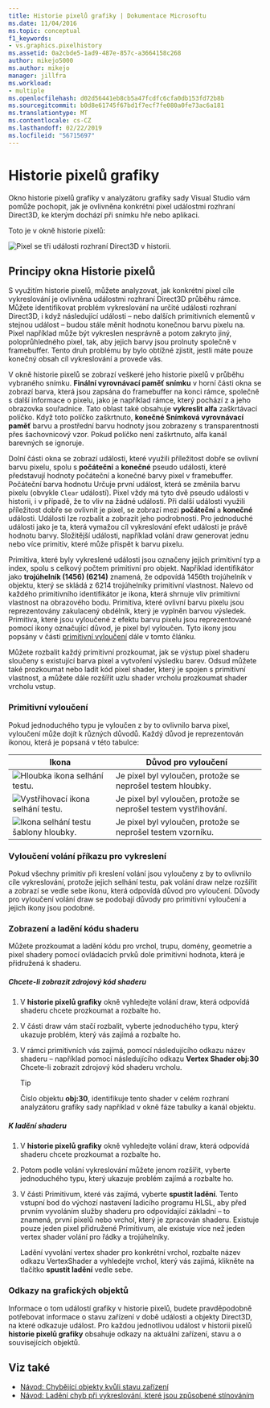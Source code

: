 ```yaml
---
title: Historie pixelů grafiky | Dokumentace Microsoftu
ms.date: 11/04/2016
ms.topic: conceptual
f1_keywords:
- vs.graphics.pixelhistory
ms.assetid: 0a2cbde5-1ad9-487e-857c-a3664158c268
author: mikejo5000
ms.author: mikejo
manager: jillfra
ms.workload:
- multiple
ms.openlocfilehash: d02d56441eb8cb5a47fcdfc6cfa0db153fd72b8b
ms.sourcegitcommit: b0d8e61745f67bd1f7ecf7fe080a0fe73ac6a181
ms.translationtype: MT
ms.contentlocale: cs-CZ
ms.lasthandoff: 02/22/2019
ms.locfileid: "56715697"
---
```

# <a name="graphics-pixel-history"></a>Historie pixelů grafiky
Okno historie pixelů grafiky v analyzátoru grafiky sady Visual Studio vám pomůže pochopit, jak je ovlivněna konkrétní pixel událostmi rozhraní Direct3D, ke kterým dochází při snímku hře nebo aplikaci.

 Toto je v okně historie pixelů:

 ![Pixel se tři události rozhraní Direct3D v historii. ](media/gfx_diag_demo_pixel_history_orientation.png "gfx_diag_demo_pixel_history_orientation")

## <a name="understanding-the-pixel-history-window"></a>Principy okna Historie pixelů
 S využitím historie pixelů, můžete analyzovat, jak konkrétní pixel cíle vykreslování je ovlivněna událostmi rozhraní Direct3D průběhu rámce. Můžete identifikovat problém vykreslování na určité události rozhraní Direct3D, i když následující události – nebo dalších primitivních elementů v stejnou událost – budou stále měnit hodnotu konečnou barvu pixelu na. Pixel například může být vykreslen nesprávně a potom zakryto jiný, poloprůhledného pixel, tak, aby jejich barvy jsou prolnuty společně v framebuffer. Tento druh problému by bylo obtížné zjistit, jestli máte pouze konečný obsah cíl vykreslování a provede vás.

 V okně historie pixelů se zobrazí veškeré jeho historie pixelů v průběhu vybraného snímku. **Finální vyrovnávací paměť snímku** v horní části okna se zobrazí barva, která jsou zapsána do framebuffer na konci rámce, společně s další informace o pixelu, jako je například rámce, který pochází z a jeho obrazovka souřadnice. Tato oblast také obsahuje **vykreslit alfa** zaškrtávací políčko. Když toto políčko zaškrtnuto, **konečné Snímková vyrovnávací paměť** barvu a prostřední barvu hodnoty jsou zobrazeny s transparentnosti přes šachovnicový vzor. Pokud políčko není zaškrtnuto, alfa kanál barevných se ignoruje.

 Dolní části okna se zobrazí události, které využili příležitost dobře se ovlivní barvu pixelu, spolu s **počáteční** a **konečné** pseudo události, které představují hodnoty počáteční a konečné barvy pixel v framebuffer. Počáteční barva hodnotu Určuje první událost, která se změnila barvu pixelu (obvykle `Clear` událostí). Pixel vždy má tyto dvě pseudo události v historii, i v případě, že to vliv na žádné události. Při další události využili příležitost dobře se ovlivnit je pixel, se zobrazí mezi **počáteční** a **konečné** události. Události lze rozbalit a zobrazit jeho podrobnosti. Pro jednoduché události jako je ta, která vymažou cíl vykreslování efekt události je právě hodnotu barvy. Složitější události, například volání draw generovat jednu nebo více primitiv, které může přispět k barvu pixelu.

 Primitiva, které byly vykreslené události jsou označeny jejich primitivní typ a index, spolu s celkový počtem primitivní pro objekt. Například identifikátor jako **trojúhelník (1456) (6214)** znamená, že odpovídá 1456th trojúhelník v objektu, který se skládá z 6214 trojúhelníky primitivní vlastnost. Nalevo od každého primitivního identifikátor je ikona, která shrnuje vliv primitivní vlastnost na obrazového bodu. Primitiva, které ovlivní barvu pixelu jsou reprezentovány zakulacený obdélník, který je vyplněn barvou výsledek. Primitiva, které jsou vyloučené z efektu barvu pixelu jsou reprezentované pomocí ikony označující důvod, je pixel byl vyloučen. Tyto ikony jsou popsány v části [primitivní vyloučení](#exclusion) dále v tomto článku.

 Můžete rozbalit každý primitivní prozkoumat, jak se výstup pixel shaderu sloučeny s existující barva pixel a vytvoření výsledku barev. Odsud můžete také prozkoumat nebo ladit kód pixel shader, který je spojen s primitivní vlastnost, a můžete dále rozšířit uzlu shader vrcholu prozkoumat shader vrcholu vstup.

###  <a name="exclusion"></a> Primitivní vyloučení
 Pokud jednoduchého typu je vyloučen z by to ovlivnilo barva pixel, vyloučení může dojít k různých důvodů. Každý důvod je reprezentován ikonou, která je popsaná v této tabulce:

|Ikona|Důvod pro vyloučení|
|----------|--------------------------|
|![Hloubka ikona selhání testu. ](media/vsg_hist_icon_failed_depth.png "vsg_hist_icon_failed_depth")|Je pixel byl vyloučen, protože se neprošel testem hloubky.|
|![Vystřihovací ikona selhání testu. ](media/vsg_hist_icon_failed_scissor.png "vsg_hist_icon_failed_scissor")|Je pixel byl vyloučen, protože se neprošel testem vystřihování.|
|![Ikona selhání testu šablony hloubky. ](media/vsg_hist_icon_failed_stencil.png "vsg_hist_icon_failed_stencil")|Je pixel byl vyloučen, protože se neprošel testem vzorníku.|

### <a name="draw-call-exclusion"></a>Vyloučení volání příkazu pro vykreslení
 Pokud všechny primitiv při kreslení volání jsou vyloučeny z by to ovlivnilo cíle vykreslování, protože jejich selhání testu, pak volání draw nelze rozšířit a zobrazí se vedle sebe ikonu, která odpovídá důvod pro vyloučení. Důvody pro vyloučení volání draw se podobají důvody pro primitivní vyloučení a jejich ikony jsou podobné.

### <a name="viewing-and-debugging-shader-code"></a>Zobrazení a ladění kódu shaderu
 Můžete prozkoumat a ladění kódu pro vrchol, trupu, domény, geometrie a pixel shadery pomocí ovládacích prvků dole primitivní hodnota, která je přidružená k shaderu.

##### <a name="to-view-a-shaders-source-code"></a>Chcete-li zobrazit zdrojový kód shaderu

1.  V **historie pixelů grafiky** okně vyhledejte volání draw, která odpovídá shaderu chcete prozkoumat a rozbalte ho.

2.  V části draw vám stačí rozbalit, vyberte jednoduchého typu, který ukazuje problém, který vás zajímá a rozbalte ho.

3.  V rámci primitivních vás zajímá, pomocí následujícího odkazu název shaderu – například pomocí následujícího odkazu **Vertex Shader obj:30** Chcete-li zobrazit zdrojový kód shaderu vrcholu.

    > [!TIP]
    >  Číslo objektu **obj:30**, identifikuje tento shader v celém rozhraní analyzátoru grafiky sady například v okně fáze tabulky a kanál objektu.

##### <a name="to-debug-a-shader"></a>K ladění shaderu

1.  V **historie pixelů grafiky** okně vyhledejte volání draw, která odpovídá shaderu chcete prozkoumat a rozbalte ho.

2.  Potom podle volání vykreslování můžete jenom rozšířit, vyberte jednoduchého typu, který ukazuje problém zajímá a rozbalte ho.

3.  V části Primitivum, které vás zajímá, vyberte **spustit ladění**. Tento vstupní bod do výchozí nastavení ladicího programu HLSL, aby před prvním vyvoláním služby shaderu pro odpovídající základní – to znamená, první pixelů nebo vrchol, který je zpracován shaderu. Existuje pouze jeden pixel přidružené Primitivum, ale existuje více než jeden vertex shader volání pro řádky a trojúhelníky.

     Ladění vyvolání vertex shader pro konkrétní vrchol, rozbalte název odkazu VertexShader a vyhledejte vrchol, který vás zajímá, klikněte na tlačítko **spustit ladění** vedle sebe.

### <a name="links-to-graphics-objects"></a>Odkazy na grafických objektů
 Informace o tom událostí grafiky v historie pixelů, budete pravděpodobně potřebovat informace o stavu zařízení v době události a objekty Direct3D, na které odkazuje událost. Pro každou jednotlivou událost v historii pixelů **historie pixelů grafiky** obsahuje odkazy na aktuální zařízení, stavu a o souvisejících objektů.

## <a name="see-also"></a>Viz také
- [Návod: Chybějící objekty kvůli stavu zařízení](walkthrough-missing-objects-due-to-device-state.md)
- [Návod: Ladění chyb při vykreslování, které jsou způsobené stínováním](walkthrough-debugging-rendering-errors-due-to-shading.md)